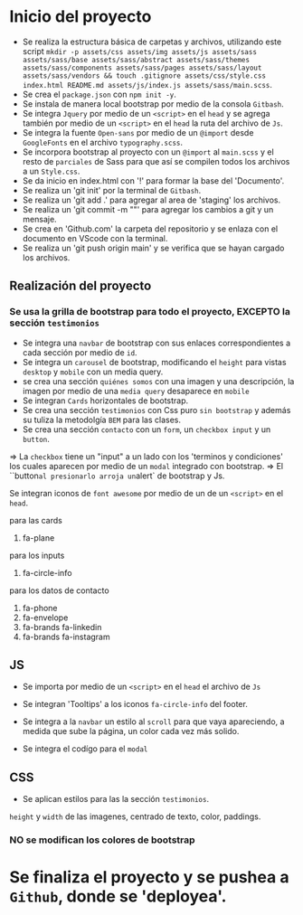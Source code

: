 # Inicio del proyecto

- Se realiza la estructura básica de carpetas y archivos, utilizando este script `mkdir -p assets/css assets/img assets/js assets/sass assets/sass/base assets/sass/abstract assets/sass/themes assets/sass/components assets/sass/pages assets/sass/layout assets/sass/vendors && touch .gitignore assets/css/style.css index.html README.md assets/js/index.js assets/sass/main.scss`.
- Se crea el `package.json` con `npm init -y`.
- Se instala de manera local bootstrap por medio de la consola `Gitbash`.
- Se integra `Jquery` por medio de un `<script>` en el `head` y se agrega también por medio de un `<script>` en el `head` la ruta del archivo de `Js`.
- Se integra la fuente `Open-sans` por medio de un `@import` desde `GoogleFonts` en el archivo `typography.scss`.
- Se incorpora bootstrap al proyecto con un `@import` al `main.scss` y el resto de `parciales` de Sass para que así se compilen todos los archivos a un `Style.css`.
- Se da inicio en index.html con '!' para formar la base del 'Documento'.
- Se realiza un 'git init' por la terminal de `Gitbash`.
- Se realiza un 'git add .' para agregar al area de 'staging' los archivos.
- Se realiza un 'git commit -m ""' para agregar los cambios a git y un mensaje.
- Se crea en 'Github.com' la carpeta del repositorio y se enlaza con el documento en VScode con la terminal.
- Se realiza un 'git push origin main' y se verifica que se hayan cargado los archivos.

## Realización del proyecto

### Se usa la grilla de bootstrap para todo el proyecto, EXCEPTO la sección `testimonios`

- Se integra una `navbar` de bootstrap con sus enlaces correspondientes a cada sección por medio de `id`.
- Se integra un `carousel` de bootstrap, modificando el `height` para vistas `desktop` y `mobile` con un media query.
- se crea una sección `quiénes somos` con una imagen y una descripción, la imagen por medio de una `media query` desaparece en `mobile`
- Se integran `Cards` horizontales de bootstrap.
- Se crea una sección `testimonios` con Css puro `sin bootstrap` y además su tuliza la metodolgía `BEM` para las clases.
- Se crea una sección `contacto` con un `form`, un `checkbox input` y un `button`.

=> La `checkbox` tiene un "input" a un lado con los 'terminos y condiciones' los cuales aparecen por medio de un `modal` integrado con bootstrap.
=> El ``button` al presionarlo arroja un `alert` de bootstrap y Js.

Se integran iconos de `font awesome` por medio de un de un `<script>` en el `head`.

para las cards
1. fa-plane

para los inputs
1. fa-circle-info

para los datos de contacto
1. fa-phone
2. fa-envelope
3. fa-brands fa-linkedin
4. fa-brands fa-instagram


## JS

- Se importa por medio de un `<script>` en el `head` el archivo de `Js`

- Se integran 'Tooltips' a los iconos `fa-circle-info` del footer.
- Se integra a la `navbar` un estilo al `scroll` para que vaya apareciendo, a medida que sube la página, un color cada vez más solido.
- Se integra el codígo para el `modal`

## CSS

- Se aplican estilos para las la sección `testimonios`.

`height` y `width` de las imagenes, centrado de texto, color, paddings.

### NO se modifican los colores de bootstrap

# Se finaliza el proyecto y se pushea a `Github`, donde se 'deployea'.
